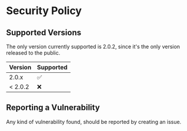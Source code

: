 # Security Policy

## Supported Versions

The only version currently supported is 2.0.2, since it's the only version released to the public.

| Version | Supported          |
| ------- | ------------------ |
| 2.0.x   | :white_check_mark: |
| < 2.0.2 | :x:                |

## Reporting a Vulnerability

Any kind of vulnerability found, should be reported by creating an issue.
